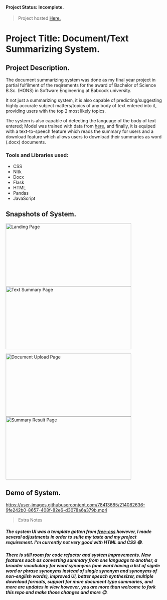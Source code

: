 #### Project Status: Incomplete.
> Project hosted <a href="https://doc-summary.onrender.com/">Here.</a>

# Project Title: Document/Text Summarizing System.
## Project Description.
The document summarizing system was done as my final year project in partial fulfilment of the reqirements for the award of Bachelor of Science B.Sc. (HONS) in Software Engineering at Babcock university.   

It not just a summarizing system, it is also capable of predicting/suggesting highly accurate subject matters/topics of any body of text entered into it, providing users with the top 2 most likely topics.   

The system is also capable of detecting the language of the body of text entered; Model was trained with data from <a href="https://www.kaggle.com/datasets/emirhanai/language-detect-artificial-intelligence-software?select=language_detection.csv">here<a/>, and finally, it is equiped with a text-to-speech feature which reads the summary for users and a download feature which allows users to download their summaries as word (.docx) documents.

### Tools and Libraries used:
* CSS
* Nltk
* Docx
* Flask
* HTML
* Pandas
* JavaScript

## Snapshots of System.
<img src= "https://user-images.githubusercontent.com/78413685/213757235-51cb51a7-ba31-45e3-b329-1cb30ec0802c.png" width="400" height="200" alt="Landing Page"><img src= "https://user-images.githubusercontent.com/78413685/213757922-06b03d9f-f3d2-49d4-aa93-564d08b9ca0e.png" width="400" height="200" alt="Text Summary Page">

<img src= "https://user-images.githubusercontent.com/78413685/213759227-4a3d8eba-e14d-4067-a905-f4d1a6fe2d5a.png" width="400" height="200" alt="Document Upload Page"><img src= "https://user-images.githubusercontent.com/78413685/213804233-236306b6-2325-42c5-91bf-33022d073669.png" width="400" height="200" alt="Summary Result Page">


## Demo of System.
https://user-images.githubusercontent.com/78413685/214082636-9fe242b0-8657-408f-82e6-d3078a6a379b.mp4


> Extra Notes   
##### The system UI was a template gotten from <a href="https://www.free-css.com/free-css-templates/page277/blueneek">free-css</a> however, I made several adjustments in order to suite my taste and my project requirement. I'm currently not very good with HTML and CSS 😅.   
##### There is still room for code refactor and system improvements. New features such as converting summary from one language to another, a broader vocabulary for word synonyms (one word having a list of signle word or phrase synonyms instead of single synonym and synonyms of non-english words), improved UI, better speach synthesizer, multiple download formats, support for more document type summaries, and more are updates in view however, you are more than welcome to fork this repo and make those changes and more 😉.
